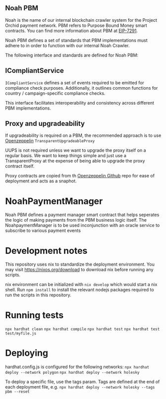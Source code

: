 ## Noah PBM

Noah is the name of our internal blockchain crawler system for the Project Orchid payment network. PBM refers to Purpose Bound Money smart contracts. You can find more information about PBM at [EIP-7291](https://eips.ethereum.org/EIPS/eip-7291).

Noah PBM defines a set of standards that PBM implementations must adhere to in order to function with our internal Noah Crawler.

The following interface and standards are defined for Noah PBM:

## ICompliantService

`ICompliantService` defines a set of events required to be emitted for compliance check purposes. Additionally, it outlines common functions for country / campaign-specific compliance checks. 

This interface facilitates interoperability and consistency across different PBM implementations.

## Proxy and upgradeability 

If upgradeability is required on a PBM, the recommended approach is to use [Openzeppelin](https://docs.openzeppelin.com/contracts/5.x/api/proxy#UUPSUpgradeable-_authorizeUpgrade-address-) `TransparentUpgradeableProxy`

UUPS is not required unless we want to upgrade the proxy itself on a regular basis. We want to keep things simple and just use a TransparentProxy at the expense of being able to upgrade the proxy contract itself. 

Proxy contracts are copied from th [Openzeppelin Github](https://github.com/OpenZeppelin/openzeppelin-contracts/blob/v5.0.1/contracts/proxy/transparent/TransparentUpgradeableProxy.sol) repo for ease of deployment and acts as a snaphot.

# NoahPaymentManager
Noah PBM defines a payment manager smart contract that helps seperates the logic of making payments from the PBM business logic itself. 
The NoahpaymentManager is to be used inconjunction with an oracle service to subscribe to various payment events 

# Development notes

This repository uses nix to standardize the deployment environment. You may
visit https://nixos.org/download to download nix before running any scripts.

nix environment can be initialized with `nix develop` which would start a nix
shell. Run `npm install` to install the relevant nodejs packages required to run
the scripts in this repository.

# Running tests
`npx hardhat clean` `npx hardhat compile` `npx hardhat test`
`npx hardhat test test/myfile.js`

# Deploying
hardhat.config.js is configured for the following networks:
`npx hardhat deploy --network polygon` 
`npx hardhat deploy --network holesky`

To deploy a specific file, use the tags param. Tags are defined at the end of
each deployment file, e.g.
`npx hardhat deploy --network holesky --tags pbm --reset`
